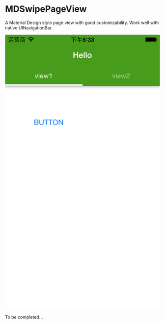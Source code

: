 # MDSwipePageView

A Material Design style page view with good customizability. Work well with native UINavigationBar.

![](example.png)

To be completed…